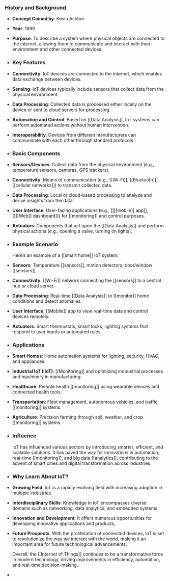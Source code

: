 ### **History and Background**
- **Concept Coined by**: Kevin Ashton
- **Year**: 1999
- **Purpose**: To describe a system where physical objects are connected to the internet, allowing them to communicate and interact with their environment and other connected devices.
- ### **Key Features**
- **Connectivity**: IoT devices are connected to the internet, which enables data exchange between devices.
- **Sensing**: IoT devices typically include sensors that collect data from the physical environment.
- **Data Processing**: Collected data is processed either locally on the device or sent to cloud servers for processing.
- **Automation and Control**: Based on [[Data Analysis]], IoT systems can perform automated actions without human intervention.
- **Interoperability**: Devices from different manufacturers can communicate with each other through standard protocols.
- ### **Basic Components**
- **Sensors/Devices**: Collect data from the physical environment (e.g., temperature sensors, cameras, GPS trackers).
- **Connectivity**: Means of communication (e.g., [[Wi-Fi]], [[Bluetooth]], [[cellular networks]]) to transmit collected data.
- **Data Processing**: Local or cloud-based processing to analyze and derive insights from the data.
- **User Interface**: User-facing applications (e.g., [[[[mobile]] app]], [[[[Web]] dashboard]]) for [[monitoring]] and control purposes.
- **Actuators**: Components that act upon the [[Data Analysis]] and perform physical actions (e.g., opening a valve, turning on lights).
- ### **Example Scenario**
  
  Here’s an example of a [[smart home]] IoT system:
- **Sensors**: Temperature [[sensors]], motion detectors, door/window [[sensors]].
- **Connectivity**: [[Wi-Fi]] network connecting the [[sensors]] to a central hub or cloud server.
- **Data Processing**: Real-time [[Data Analysis]] to [[monitor]] home conditions and detect anomalies.
- **User Interface**: [[Mobile]] app to view real-time data and control devices remotely.
- **Actuators**: Smart thermostats, smart locks, lighting systems that respond to user inputs or automated rules.
- ### **Applications**
- **Smart Homes**: Home automation systems for lighting, security, HVAC, and appliances.
- **Industrial IoT (IIoT)**: [[Monitoring]] and optimizing indpustrial processes and machinery in manufacturing.
- **Healthcare**: Remote health [[monitoring]] using wearable devices and connected health tools.
- **Transportation**: Fleet management, autonomous vehicles, and traffic [[monitoring]] systems.
- **Agriculture**: Precision farming through soil, weather, and crop [[monitoring]] systems.
- ### **Influence**
  
  IoT has influenced various sectors by introducing smarter, efficient, and scalable solutions. It has paved the way for innovations in automation, real-time [[monitoring]], and big data [[analytics]], contributing to the advent of smart cities and digital transformation across industries.
- ### **Why Learn About IoT?**
- **Growing Field**: IoT is a rapidly evolving field with increasing adoption in multiple industries.
- **Interdisciplinary Skills**: Knowledge in IoT encompasses diverse domains such as networking, data analytics, and embedded systems.
- **Innovation and Development**: It offers numerous opportunities for developing innovative applications and products.
- **Future Prospects**: With the proliferation of connected devices, IoT is set to revolutionize the way we interact with the world, making it an important area for future technological advancements.
  
  Overall, the [[Internet of Things]] continues to be a transformative force in modern technology, driving improvements in efficiency, automation, and real-time decision-making.
-